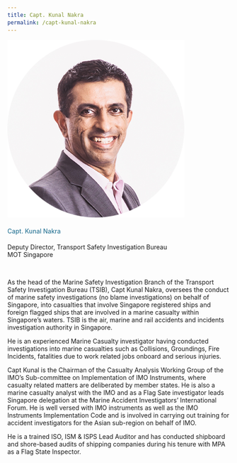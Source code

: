 ```yaml
---
title: Capt. Kunal Nakra
permalink: /capt-kunal-nakra
---
```

<div class="row">
            <div class="col is-3">
              <img src="images/speakers/Kunal-Nakra.png">
            </div>
            <div class="col is-9 speaker-details">
              <h4>Capt. Kunal Nakra</h4>
<p>Deputy Director, Transport Safety Investigation Bureau <br>
MOT Singapore</p><br>
<p>As the head of the Marine Safety Investigation Branch of the Transport Safety 
Investigation Bureau (TSIB), Capt Kunal Nakra, oversees the conduct of marine 
safety investigations (no blame investigations) on behalf of Singapore, into 
casualties that involve Singapore registered ships and foreign flagged ships that are 
involved in a marine casualty within Singapore’s waters. TSIB is the air, marine and 
rail accidents and incidents investigation authority in Singapore.</p>
<p>
He is an experienced Marine Casualty investigator having conducted investigations
into marine casualties such as Collisions, Groundings, Fire Incidents, fatalities due to
work related jobs onboard and serious injuries.</p>
<p>

Capt Kunal is the Chairman of the Casualty Analysis Working Group of the IMO’s
Sub-committee on Implementation of IMO Instruments, where casualty related
matters are deliberated by member states. He is also a marine casualty analyst with
the IMO and as a Flag Sate investigator leads Singapore delegation at the Marine
Accident Investigators’ International Forum. He is well versed with IMO instruments
as well as the IMO Instruments Implementation Code and is involved in carrying out 
training for accident investigators for the Asian sub-region on behalf of IMO.</p>
<p>

He is a trained ISO, ISM & ISPS Lead Auditor and has conducted shipboard and
shore-based audits of shipping companies during his tenure with MPA as a Flag
State Inspector.</p>
            </div>
          </div> 
					
<style type="text/css"> 
    .is-left{
      text-align: left;
    }
    h4{
      font-weight: 500; 
      color: #337B9A !important;
    }
     .speaker-details p { text-align: justified; }
  </style>